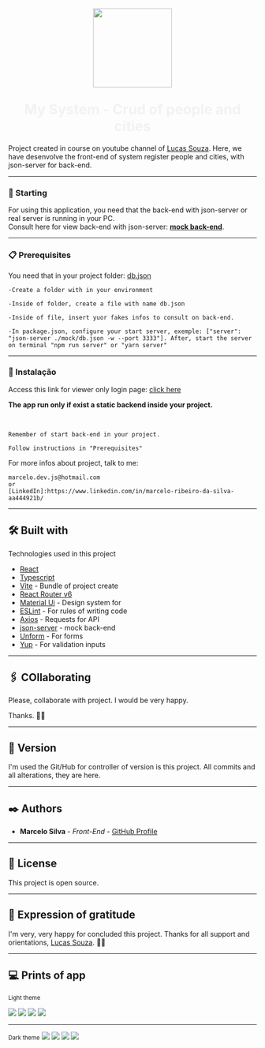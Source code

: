 <h1 align="center" style="color: #f1f1f1f1">
<p align="center">
<img width="160" height='auto' src='src/assets/images/logo.png'/>
</p>
	My System - Crud of people and cities
</h1>

Project created in course on youtube channel of [Lucas Souza](https://www.youtube.com/c/LucasSouzaDev). Here, we have desenvolve the front-end of system register people and cities, with json-server for back-end.

<hr/>

### 🚀 Starting

For using this application, you need that the back-end with json-server or real server is running in your PC.<br/>
Consult here for view back-end with json-server: [**mock back-end**](https://github.com/EuMarcel0/cadastro/tree/main/mock).

<hr/>

### 📋 Prerequisites

You need that in your project folder: [db.json](https://github.com/EuMarcel0/cadastro/blob/main/mock/db.json)

```
-Create a folder with in your environment

-Inside of folder, create a file with name db.json

-Inside of file, insert yuor fakes infos to consult on back-end.

-In package.json, configure your start server, exemple: ["server": "json-server ./mock/db.json -w --port 3333"]. After, start the server on terminal "npm run server" or "yarn server"
```

<hr/>

### 🔧 Instalação

Access this link for viewer only login page: [click here](https://my-system-login.netlify.app/)

**The app run only if exist a static backend inside your project.**

<br>

```
Remember of start back-end in your project.

Follow instructions in "Prerequisites"
```

For more infos about project, talk to me:

```
marcelo.dev.js@hotmail.com
or
[LinkedIn]:https://www.linkedin.com/in/marcelo-ribeiro-da-silva-aa444921b/
```

<hr/>

## 🛠️ Built with

Technologies used in this project

-   [React](https://reactjs.org/docs/getting-started.html)
-   [Typescript](https://www.typescriptlang.org/docs/)
-   [Vite](https://vitejs.dev/guide/#trying-vite-online) - Bundle of project create
-   [React Router v6](https://reactrouter.com/docs/en/v6/getting-started/installation)
-   [Material Ui](https://mui.com/) - Design system for
-   [ESLint](https://www.npmjs.com/package/eslint) - For rules of writing code
-   [Axios](https://axios-http.com/ptbr/docs/intro) - Requests for API
-   [json-server](https://www.npmjs.com/package/json-server) - mock back-end
-   [Unform](https://unform-rocketseat.vercel.app/) - For forms
-   [Yup](https://www.npmjs.com/package/yup) - For validation inputs
<hr/>

## 🖇️ COllaborating

Please, collaborate with project. I would be very happy.

Thanks. 👋🚀

<hr/>

## 📌 Version

I'm used the Git/Hub for controller of version is this project. All commits and all alterations, they are here.

<hr/>

## ✒️ Authors

-   **Marcelo Silva** - _Front-End_ - [ GitHub Profile](https://github.com/EuMarcel0)
<hr/>

## 📄 License

This project is open source.

<hr/>

## 🎁 Expression of gratitude

I'm very, very happy for concluded this project.
Thanks for all support and orientations, [Lucas Souza](https://www.youtube.com/c/LucasSouzaDev). 🚀👋

<hr/>

## 💻 Prints of app

<small>Light theme</small>

<img src='src/assets/images/preview_login.png' />
<img src='src/assets/images/preview_home.png' />
<img src='src/assets/images/preview_edit_city.png' />
<img src='src/assets/images/preview_edit_people.png' />

<hr/>
<small>Dark theme</small>

<img src='src/assets/images/preview_login_dark.png' />
<img src='src/assets/images/preview_home_dark.png' />
<img src='src/assets/images/preview_edit_city_dark.png' />
<img src='src/assets/images/preview_edit_people_dark.png' />
